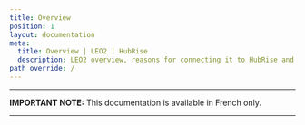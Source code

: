 ```yaml
---
title: Overview
position: 1
layout: documentation
meta:
  title: Overview | LEO2 | HubRise
  description: LEO2 overview, reasons for connecting it to HubRise and summary of integrated features. Synchronise data between your EPOS and your apps.
path_override: /
---
```


---

**IMPORTANT NOTE:** This documentation is <Link to="/fr/apps/leo2" addLocalePrefix={false}>available in French only</Link>.

---
